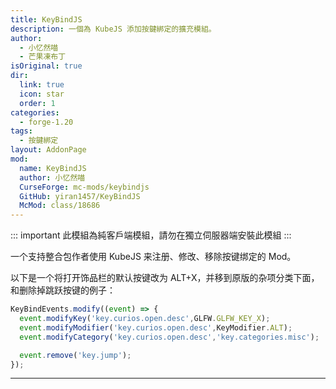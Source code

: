 ```yaml
---
title: KeyBindJS
description: 一個為 KubeJS 添加按鍵綁定的擴充模組。
author:
  - 小忆然喵
  - 芒果凍布丁
isOriginal: true
dir:
  link: true
  icon: star
  order: 1
categories:
  - forge-1.20
tags:
  - 按鍵綁定
layout: AddonPage
mod:
  name: KeyBindJS
  author: 小忆然喵
  CurseForge: mc-mods/keybindjs
  GitHub: yiran1457/KeyBindJS
  McMod: class/18686
---
```


::: important
此模組為純客戶端模組，請勿在獨立伺服器端安裝此模組
:::

一个支持整合包作者使用 KubeJS 来注册、修改、移除按键绑定的 Mod。

以下是一个将打开饰品栏的默认按键改为 ALT+X，并移到原版的杂项分类下面，和删除掉跳跃按键的例子：

```js
KeyBindEvents.modify((event) => {
  event.modifyKey('key.curios.open.desc',GLFW.GLFW_KEY_X);
  event.modifyModifier('key.curios.open.desc',KeyModifier.ALT);
  event.modifyCategory('key.curios.open.desc','key.categories.misc');

  event.remove('key.jump');
});
```

---

<Catalog hideHeading/>
